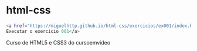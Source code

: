 # html-css

```sh
<a href="https://miguelhttp.github.io/html-css/exercicios/ex001/index.html">
Executar o exercicio 001</a>
```

Curso de HTML5 e CSS3 do cursoemvideo
